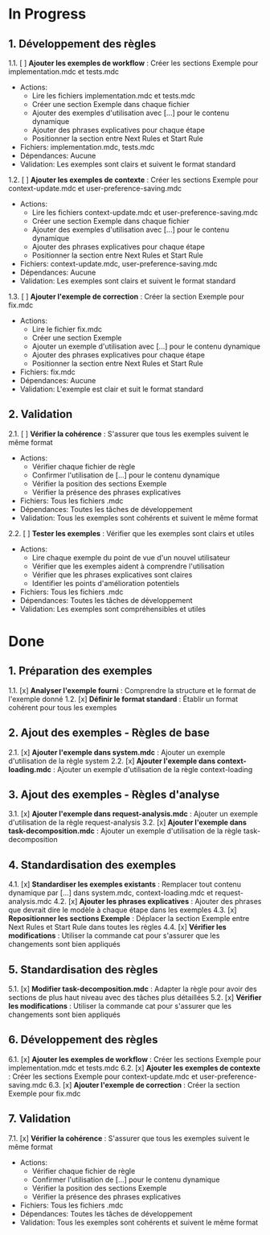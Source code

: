 # In Progress

## 1. Développement des règles
1.1. [ ] **Ajouter les exemples de workflow** : Créer les sections Exemple pour implementation.mdc et tests.mdc
- Actions:
  * Lire les fichiers implementation.mdc et tests.mdc
  * Créer une section Exemple dans chaque fichier
  * Ajouter des exemples d'utilisation avec [...] pour le contenu dynamique
  * Ajouter des phrases explicatives pour chaque étape
  * Positionner la section entre Next Rules et Start Rule
- Fichiers: implementation.mdc, tests.mdc
- Dépendances: Aucune
- Validation: Les exemples sont clairs et suivent le format standard

1.2. [ ] **Ajouter les exemples de contexte** : Créer les sections Exemple pour context-update.mdc et user-preference-saving.mdc
- Actions:
  * Lire les fichiers context-update.mdc et user-preference-saving.mdc
  * Créer une section Exemple dans chaque fichier
  * Ajouter des exemples d'utilisation avec [...] pour le contenu dynamique
  * Ajouter des phrases explicatives pour chaque étape
  * Positionner la section entre Next Rules et Start Rule
- Fichiers: context-update.mdc, user-preference-saving.mdc
- Dépendances: Aucune
- Validation: Les exemples sont clairs et suivent le format standard

1.3. [ ] **Ajouter l'exemple de correction** : Créer la section Exemple pour fix.mdc
- Actions:
  * Lire le fichier fix.mdc
  * Créer une section Exemple
  * Ajouter un exemple d'utilisation avec [...] pour le contenu dynamique
  * Ajouter des phrases explicatives pour chaque étape
  * Positionner la section entre Next Rules et Start Rule
- Fichiers: fix.mdc
- Dépendances: Aucune
- Validation: L'exemple est clair et suit le format standard

## 2. Validation
2.1. [ ] **Vérifier la cohérence** : S'assurer que tous les exemples suivent le même format
- Actions:
  * Vérifier chaque fichier de règle
  * Confirmer l'utilisation de [...] pour le contenu dynamique
  * Vérifier la position des sections Exemple
  * Vérifier la présence des phrases explicatives
- Fichiers: Tous les fichiers .mdc
- Dépendances: Toutes les tâches de développement
- Validation: Tous les exemples sont cohérents et suivent le même format

2.2. [ ] **Tester les exemples** : Vérifier que les exemples sont clairs et utiles
- Actions:
  * Lire chaque exemple du point de vue d'un nouvel utilisateur
  * Vérifier que les exemples aident à comprendre l'utilisation
  * Vérifier que les phrases explicatives sont claires
  * Identifier les points d'amélioration potentiels
- Fichiers: Tous les fichiers .mdc
- Dépendances: Toutes les tâches de développement
- Validation: Les exemples sont compréhensibles et utiles

# Done

## 1. Préparation des exemples
1.1. [x] **Analyser l'exemple fourni** : Comprendre la structure et le format de l'exemple donné
1.2. [x] **Définir le format standard** : Établir un format cohérent pour tous les exemples

## 2. Ajout des exemples - Règles de base
2.1. [x] **Ajouter l'exemple dans system.mdc** : Ajouter un exemple d'utilisation de la règle system
2.2. [x] **Ajouter l'exemple dans context-loading.mdc** : Ajouter un exemple d'utilisation de la règle context-loading

## 3. Ajout des exemples - Règles d'analyse
3.1. [x] **Ajouter l'exemple dans request-analysis.mdc** : Ajouter un exemple d'utilisation de la règle request-analysis
3.2. [x] **Ajouter l'exemple dans task-decomposition.mdc** : Ajouter un exemple d'utilisation de la règle task-decomposition

## 4. Standardisation des exemples
4.1. [x] **Standardiser les exemples existants** : Remplacer tout contenu dynamique par [...] dans system.mdc, context-loading.mdc et request-analysis.mdc
4.2. [x] **Ajouter les phrases explicatives** : Ajouter des phrases que devrait dire le modèle à chaque étape dans les exemples
4.3. [x] **Repositionner les sections Exemple** : Déplacer la section Exemple entre Next Rules et Start Rule dans toutes les règles
4.4. [x] **Vérifier les modifications** : Utiliser la commande cat pour s'assurer que les changements sont bien appliqués

## 5. Standardisation des règles
5.1. [x] **Modifier task-decomposition.mdc** : Adapter la règle pour avoir des sections de plus haut niveau avec des tâches plus détaillées
5.2. [x] **Vérifier les modifications** : Utiliser la commande cat pour s'assurer que les changements sont bien appliqués

## 6. Développement des règles
6.1. [x] **Ajouter les exemples de workflow** : Créer les sections Exemple pour implementation.mdc et tests.mdc
6.2. [x] **Ajouter les exemples de contexte** : Créer les sections Exemple pour context-update.mdc et user-preference-saving.mdc
6.3. [x] **Ajouter l'exemple de correction** : Créer la section Exemple pour fix.mdc

## 7. Validation
7.1. [x] **Vérifier la cohérence** : S'assurer que tous les exemples suivent le même format
- Actions:
  * Vérifier chaque fichier de règle
  * Confirmer l'utilisation de [...] pour le contenu dynamique
  * Vérifier la position des sections Exemple
  * Vérifier la présence des phrases explicatives
- Fichiers: Tous les fichiers .mdc
- Dépendances: Toutes les tâches de développement
- Validation: Tous les exemples sont cohérents et suivent le même format 